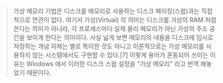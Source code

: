 
>가상 메모리 기법은 디스크를 메모리로 사용하는 디스크 페이징(스왑)과는 직접적으로 연관이 없다. 여기서 가상(Virtual) 의 의미는 디스크를 가상의 RAM 처럼 쓴다는 의미가 아니라, 각 프로세스마다 실제 물리 메모리가 아닌 가상의 주소 공간을 보이게 한다는 의미이다. 사실 넓게 보면 메모리의 내용을 디스크에 임시로 저장하는 개념 자체는 별로 특이한 것도 아니고 이론적으로는 가상 메모리를 사용하지 않는 시스템에서도 구현할 수 있다.[7] 이렇게 용어가 혼동되어 쓰이는 이유는 Windows 에서 이러한 디스크 스왑 설정을 "가상 메모리" 라고 번역 해놓았기 때문이다.
